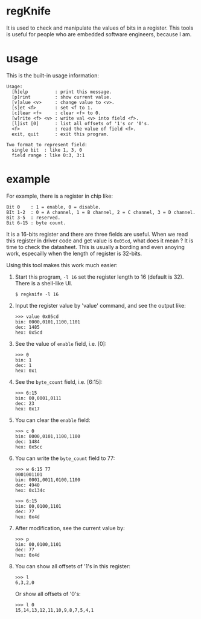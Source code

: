 # regKnife

It is used to check and manipulate the values of bits in a register. This tools is useful for people who are embedded software engineers, because I am.

# usage

This is the built-in usage information:

```
Usage:
  [h]elp          : print this message.
  [p]rint         : show current value.
  [v]alue <v>     : change value to <v>.
  [s]et <f>       : set <f to 1.
  [c]lear <f>     : clear <f> to 0.
  [w]rite <f> <v> : write val <v> into field <f>.
  [l]ist [0]      : list all offsets of '1's or '0's.
  <f>             : read the value of field <f>.
  exit, quit      : exit this program.
  
Two format to represent field:
  single bit  : like 1, 3, 0
  field range : like 0:3, 3:1
```

# example

For example, there is a register in chip like:

```
Bit 0    : 1 = enable, 0 = disable.
BIt 1-2  : 0 = A channel, 1 = B channel, 2 = C channel, 3 = D channel.
Bit 3-5  : reserved.
Bit 6-15 : byte count.
```

It is a 16-bits register and there are three fields are useful. When we read this
register in driver code and get value is `0x05cd`, what does it mean ? It is time 
to check the datasheet. This is usually a bording and even anoying work, especailly
when the length of register is 32-bits.

Using this tool makes this work much easier:

1. Start this program, `-l 16` set the register length to 16 (default is 32). 
   There is a shell-like UI.
   ```
   $ regknife -l 16
   ```

2. Input the register value by 'value' command, and see the output like:
   ```
   >>> value 0x05cd
   bin: 0000,0101,1100,1101
   dec: 1485
   hex: 0x5cd
   ```
   
3. See the value of `enable` field, i.e. [0]:
   ```
   >>> 0
   bin: 1
   dec: 1
   hex: 0x1
   ```
   
4. See the `byte_count` field, i.e. [6:15]:
   ```
   >>> 6:15
   bin: 00,0001,0111
   dec: 23
   hex: 0x17
   ```
   
5. You can clear the `enable` field:
   ```	
   >>> c 0
   bin: 0000,0101,1100,1100
   dec: 1484
   hex: 0x5cc
   
   ```
   
6. You can write the `byte_count` field to 77:
   ```
   >>> w 6:15 77
   0001001101
   bin: 0001,0011,0100,1100
   dec: 4940
   hex: 0x134c
   
   >>> 6:15
   bin: 00,0100,1101
   dec: 77
   hex: 0x4d
   ```
7. After modification, see the current value by:
   ```
   >>> p
   bin: 00,0100,1101
   dec: 77
   hex: 0x4d
   ```
8. You can show all offsets of '1's in this register:
   ```
   >>> l
   6,3,2,0
   ```
   
   Or show all offsets of '0's:
   ```
   >>> l 0
   15,14,13,12,11,10,9,8,7,5,4,1
   ```

